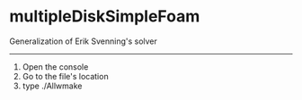 # multipleDiskSimpleFoam
Generalization of Erik Svenning's solver

----------------------------------------
1. Open the console
2. Go to the file's location
3. type ./Allwmake
